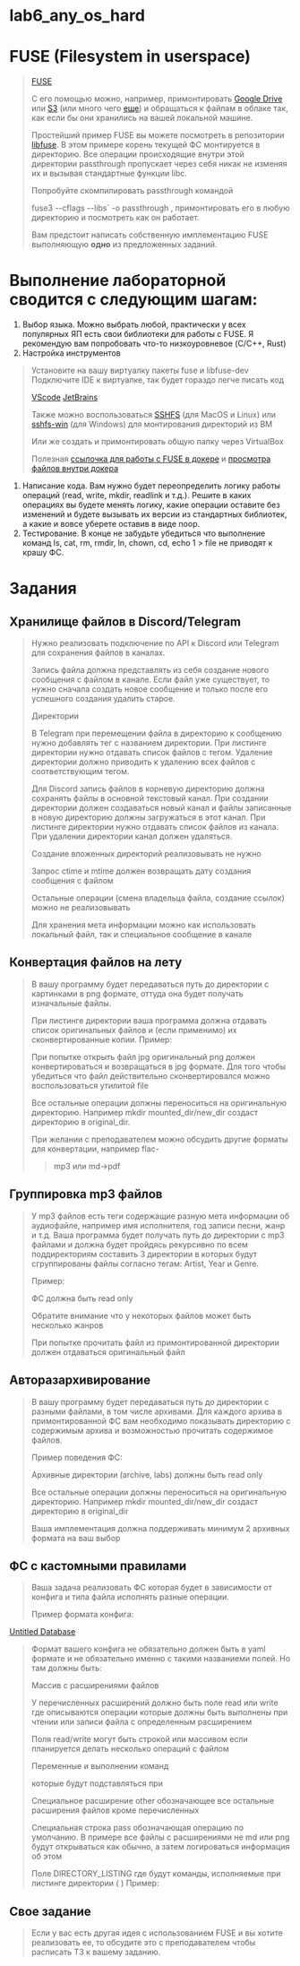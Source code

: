 # lab6_any_os_hard

# FUSE (Filesystem in userspace)

> 
> 
> 
> [FUSE](https://www.kernel.org/doc/html/next/filesystems/fuse.html#what-is-fuse)
> 
> С его помощью можно, например, примонтировать [Google Drive](https://github.com/astrada/google-drive-ocamlfuse) или [S3](https://github.com/s3fs-fuse/s3fs-fuse) (или много чего [еще](https://github.com/topics/fuse)) и обращаться к файлам в облаке так, как если бы они хранились на вашей локальной машине.
> 
> Простейший пример FUSE вы можете посмотреть в репозитории [libfuse](https://github.com/libfuse/libfuse/blob/master/example/passthrough.c). В этом примере корень текущей ФС монтируется в директорию. Все операции происходящие внутри этой директории passthrough пропускает через себя никак не изменяя их и вызывая стандартные функции libc.
> 
> Попробуйте скомпилировать passthrough командой
> 
> fuse3 --cflags --libs` -o passthrough , примонтировать его в любую директорию и посмотреть как он работает.
> 
> Вам предстоит написать собственную имплементацию FUSE выполняющую **одно** из предложенных заданий.
> 

# Выполнение лабораторной сводится с следующим шагам:

1. Выбор языка. Можно выбрать любой, практически у всех популярных ЯП есть свои библиотеки для работы с FUSE. Я рекомендую вам попробовать что-то низкоуровневое (C/C++, Rust)
2. Настройка инструментов

> Установите на вашу виртуалку пакеты fuse и libfuse-dev Подключите IDE к виртуалке, так будет гораздо легче писать код
> 
> 
> [VScode](https://code.visualstudio.com/docs/remote/ssh) [JetBrains](https://www.jetbrains.com/help/pycharm/remote-development-starting-page.html)
> 
> Также можно воспользоваться [SSHFS](https://github.com/libfuse/sshfs) (для MacOS и Linux) или [sshfs-win](https://github.com/winfsp/sshfs-win) (для Windows) для монтирования директорий из ВМ
> 
> Или же создать и примонтировать общую папку через VirtualBox
> 
> Полезная [ссылочка для работы с FUSE в докере](https://stackoverflow.com/questions/48402218/fuse-inside-docker) и [просмотра файлов внутри докера](https://stackoverflow.com/questions/52856353/docker-accessing-files-inside-container-from-host)
> 
1. Написание кода. Вам нужно будет переопределить логику работы операций (read, write, mkdir, readlink и т.д.). Решите в каких операциях вы будете менять логику, какие операции оставите без изменений и будете вызывать их версии из стандартных библиотек, а какие и вовсе уберете оставив в виде noop.
2. Тестирование. В конце не забудьте убедиться что выполнение команд ls, cat, rm, rmdir, ln, chown, cd, echo 1 > file не приводят к крашу ФС.

# Задания

## Хранилище файлов в Discord/Telegram

> Нужно реализовать подключение по API к Discord или Telegram для сохранения файлов в каналах.
> 
> 
> Запись файла должна представлять из себя создание нового сообщения с файлом в канале. Если файл уже существует, то нужно сначала создать новое сообщение и только после его успешного создания удалить старое.
> 
> Директории
> 
> В Telegram при перемещении файла в директорию к сообщению нужно добавлять тег с названием директории. При листинге директории нужно отдавать список файлов с тегом. Удаление директории должно приводить к удалению всех файлов с соответствующим тегом.
> 
> Для Discord запись файлов в корневую директорию должна сохранять файлы в основной текстовый канал. При создании директории должен создаваться новый канал и файлы записанные в новую директорию должны загружаться в этот канал. При листинге директории нужно отдавать список файлов из канала. При удалении директории канал должен удаляться.
> 
> Создание вложенных директорий реализовывать не нужно
> 
> Запрос ctime и mtime должен возвращать дату создания сообщения с файлом
> 
> Остальные операции (смена владельца файла, создание ссылок) можно не реализовывать
> 
> Для хранения мета информации можно как использовать локальный файл, так и специальное сообщение в канале
> 

## Конвертация файлов на лету

> В вашу программу будет передаваться путь до директории с картинками в png формате, оттуда она будет получать изначальные файлы.
> 
> 
> При листинге директории ваша программа должна отдавать список оригинальных файлов и (если применимо) их сконвертированные копии. Пример:
> 
> При попытке открыть файл jpg оригинальный png должен конвертироваться и возвращаться в jpg формате. Для того чтобы убедиться что файл действительно сконвертировался можно воспользоваться утилитой file
> 
> Все остальные операции должны переноситься на оригинальную директорию. Например mkdir mounted_dir/new_dir создаст директорию в original_dir.
> 
> При желании с преподавателем можно обсудить другие форматы для конвертации, например flac-
> 
> >mp3 или md->pdf
> 

## Группировка mp3 файлов

> У mp3 файлов есть теги содержащие разную мета информации об аудиофайле, например имя исполнителя, год записи песни, жанр и т.д. Ваша программа будет получать путь до директории с mp3 файлами и должна будет пройдясь рекурсивно по всем поддиректориям составить 3 директории в которых будут сгруппированы файлы согласно тегам: Artist, Year и Genre.
> 
> 
> Пример:
> 
> ФС должна быть read only
> 
> Обратите внимание что у некоторых файлов может быть несколько жанров
> 
> При попытке прочитать файл из примонтированной директории должен отдаваться оригинальный файл
> 

## Авторазархивирование

> В вашу программу будет передаваться путь до директории с разными файлами, в том числе архивами. Для каждого архива в примонтированной ФС вам необходимо показывать директорию с содержимым архива и возможностью прочитать содержимое файлов.
> 
> 
> Пример поведения ФС:
> 
> Архивные директории (archive, labs) должны быть read only
> 
> Все остальные операции должны переноситься на оригинальную директорию. Например mkdir mounted_dir/new_dir создаст директорию в original_dir
> 
> Ваша имплементация должна поддерживать минимум 2 архивных формата на ваш выбор
> 

## ФС с кастомными правилами

> Ваша задача реализовать ФС которая будет в зависимости от конфига и типа файла исполнять разные операции.
> 
> 
> Пример формата конфига:
> 

[Untitled Database](lab6_any_os_hard%20(1)%20d349bf3965cd40d4aa382b4369429686/Untitled%20Database%20321e6821dcc0442e9ddda727c9387e0e.csv)

> Формат вашего конфига не обязательно должен быть в yaml формате и не обязательно именно с такими названиеми полей. Но там должны быть:
> 
> 
> Массив с расширениями файлов
> 
> У перечисленных расширений должно быть поле read или write где описываются операции которые должны быть выполнены при чтении или записи файла с определенным расширением
> 
> Поля read/write могут быть строкой или массивом если планируется делать несколько операций с файлом
> 
> Переменные и выполнении команд
> 
> которые будут подставляться при
> 
> Специальное расширение other обозначающее все остальные расширения файлов кроме перечисленных
> 
> Специальная строка pass обозначающая операцию по умолчанию. В примере все файлы с расширениями не md или png будут открываться как обычно, а затем логироваться информация об этом
> 
> Поле DIRECTORY_LISTING где будут команды, исполняемые при листинге директории ( ) Пример:
> 

## Свое задание

> Если у вас есть другая идея с использованием FUSE и вы хотите реализовать ее, то обсудите это с преподавателем чтобы расписать ТЗ к вашему заданию.
> 
